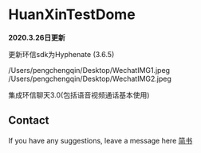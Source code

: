 # HuanXinTestDome

**2020.3.26日更新**

更新环信sdk为Hyphenate (3.6.5)

/Users/pengchengqin/Desktop/WechatIMG1.jpeg
/Users/pengchengqin/Desktop/WechatIMG2.jpeg

集成环信聊天3.0(包括语音视频通话基本使用)




## Contact

If you have any suggestions, leave a message here
[简书](https://www.jianshu.com/p/d3f6f3659362)
